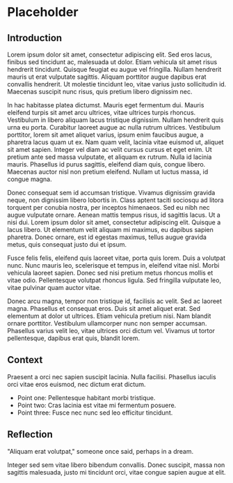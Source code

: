 # Placeholder

## Introduction

Lorem ipsum dolor sit amet, consectetur adipiscing elit. Sed eros lacus, finibus sed tincidunt ac, malesuada ut dolor. Etiam vehicula sit amet risus hendrerit tincidunt. Quisque feugiat eu augue vel fringilla. Nullam hendrerit mauris ut erat vulputate sagittis. Aliquam porttitor augue dapibus erat convallis hendrerit. Ut molestie tincidunt leo, vitae varius justo sollicitudin id. Maecenas suscipit nunc risus, quis pretium libero dignissim nec.

In hac habitasse platea dictumst. Mauris eget fermentum dui. Mauris eleifend turpis sit amet arcu ultrices, vitae ultrices turpis rhoncus. Vestibulum in libero aliquam lacus tristique dignissim. Nullam hendrerit quis urna eu porta. Curabitur laoreet augue ac nulla rutrum ultrices. Vestibulum porttitor, lorem sit amet aliquet varius, ipsum enim faucibus augue, a pharetra lacus quam ut ex. Nam quam velit, lacinia vitae euismod ut, aliquet sit amet sapien. Integer vel diam ac velit cursus cursus et eget enim. Ut pretium ante sed massa vulputate, et aliquam ex rutrum. Nulla id lacinia mauris. Phasellus id purus sagittis, eleifend diam quis, congue libero. Maecenas auctor nisl non pretium eleifend. Nullam ut luctus massa, id congue magna.

Donec consequat sem id accumsan tristique. Vivamus dignissim gravida neque, non dignissim libero lobortis in. Class aptent taciti sociosqu ad litora torquent per conubia nostra, per inceptos himenaeos. Sed eu nibh nec augue vulputate ornare. Aenean mattis tempus risus, id sagittis lacus. Ut a nisi dui. Lorem ipsum dolor sit amet, consectetur adipiscing elit. Quisque a lacus libero. Ut elementum velit aliquam mi maximus, eu dapibus sapien pharetra. Donec ornare, est id egestas maximus, tellus augue gravida metus, quis consequat justo dui et ipsum.

Fusce felis felis, eleifend quis laoreet vitae, porta quis lorem. Duis a volutpat nunc. Nunc mauris leo, scelerisque et tempus in, eleifend vitae nisl. Morbi vehicula laoreet sapien. Donec sed nisi pretium metus rhoncus mollis et vitae odio. Pellentesque volutpat rhoncus ligula. Sed fringilla vulputate leo, vitae pulvinar quam auctor vitae.

Donec arcu magna, tempor non tristique id, facilisis ac velit. Sed ac laoreet magna. Phasellus et consequat eros. Duis sit amet aliquet erat. Sed elementum at dolor ut ultrices. Etiam vehicula pretium nisi. Nam blandit ornare porttitor. Vestibulum ullamcorper nunc non semper accumsan. Phasellus varius velit leo, vitae ultrices orci dictum vel. Vivamus ut tortor pellentesque, dapibus erat quis, blandit lorem.
## Context

Praesent a orci nec sapien suscipit lacinia. Nulla facilisi. Phasellus iaculis orci vitae eros euismod, nec dictum erat dictum. 

- Point one: Pellentesque habitant morbi tristique.
- Point two: Cras lacinia est vitae mi fermentum posuere.
- Point three: Fusce nec nunc sed leo efficitur tincidunt.

## Reflection

"Aliquam erat volutpat," someone once said, perhaps in a dream.

Integer sed sem vitae libero bibendum convallis. Donec suscipit, massa non sagittis malesuada, justo mi tincidunt orci, vitae congue sapien augue at elit.